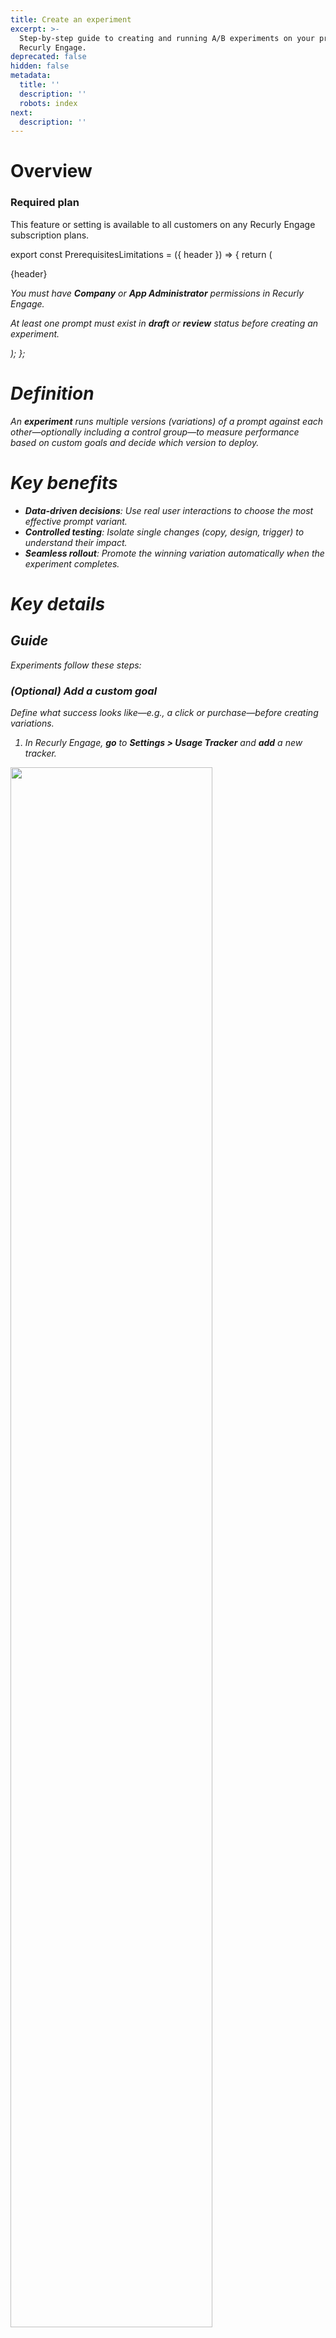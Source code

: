 ```yaml
---
title: Create an experiment
excerpt: >-
  Step-by-step guide to creating and running A/B experiments on your prompts in
  Recurly Engage.
deprecated: false
hidden: false
metadata:
  title: ''
  description: ''
  robots: index
next:
  description: ''
---
```

# Overview

### Required plan

This feature or setting is available to all customers on any Recurly Engage subscription plans.

export const PrerequisitesLimitations = ({ header }) => {
  return (
    <div className="flex justify-start">
      <div className="rounded-md p-6 m-4 max-w-lg shadow-md border border-gray-300 dark:bg-gray-800 dark:border-gray-600">
        <p className="text-lg font-bold">{header}</p>
        <p>
          <i className="fa-solid fa-check mr-2" />
          You must have <strong>Company</strong> or <strong>App Administrator</strong> permissions in Recurly Engage.
        </p>
        <p>
          <i className="fa-solid fa-exclamation-triangle mr-4" />
          At least one prompt must exist in <strong>draft</strong> or <strong>review</strong> status before creating an experiment.
        </p>
      </div>
    </div>
  );
};

<PrerequisitesLimitations header="Prerequisites & limitations" />

# Definition

An **experiment** runs multiple versions (variations) of a prompt against each other—optionally including a control group—to measure performance based on custom goals and decide which version to deploy.

# Key benefits

* **Data-driven decisions**: Use real user interactions to choose the most effective prompt variant.
* **Controlled testing**: Isolate single changes (copy, design, trigger) to understand their impact.
* **Seamless rollout**: Promote the winning variation automatically when the experiment completes.

# Key details

## Guide

Experiments follow these steps:

### (Optional) Add a custom goal

Define what success looks like—e.g., a click or purchase—before creating variations.

1. In Recurly Engage, **go** to **Settings > Usage Tracker** and **add** a new tracker.

<Image align="center" className="border" border={true} width="80% " src="https://files.readme.io/92f9bc4-image.png" />

<br />

<Image align="center" className="border" border={true} width="80% " src="https://files.readme.io/0aa0cf3-image.png" />

2. Return to your prompt and attach the custom goal under **Goals**.

<Image align="center" className="border" border={true} width="80% " src="https://files.readme.io/b7ac98d-image.png" />

<br />

<Image align="center" className="border" border={true} width="80% " src="https://files.readme.io/ae3bdf1-image.png" />

<br />

### Create the experiment

1. Open your prompt and click **+ New experiment**.

<Image align="center" className="border" border={true} width="80% " src="https://files.readme.io/26772c2-image.png" />

2. Give your experiment a clear name—see the [overview on experiments](experiments-1) for best practices.

<Image align="center" className="border" border={true} width="80% " src="https://files.readme.io/d785a04-Screenshot_2024-04-24_at_19.03.27.png" />

### Configure variations

**Default setup**: By default, your experiment contains the **Original** prompt. If you added a custom goal, you may also include a **Control** group to measure the impact of showing vs. hiding the prompt.

<Image align="center" className="border" border={true} width="80% " src="https://files.readme.io/743630a-image.png" />

**Add a variation**: Click **Add variation**, name it to reflect the change (e.g., “New headline”), and modify one or more aspects—text, design, triggers, or actions.

<Image align="center" className="border" border={true} width="80% " src="https://files.readme.io/bc5027f-Screenshot_2024-04-24_at_19.17.57.png" />

**Use** the editor to scroll down and adjust settings as needed:

<Image align="center" className="border" border={true} width="80% " src="https://files.readme.io/c7be6b1-image.png" />

### Allocate traffic

Set the percentage of users who see each variation—ensure that total equals 100%.

<Image align="center" className="border" border={true} width="80% " src="https://files.readme.io/f175e0f-image.png" />

### Launch and monitor

1. Click **Start experiment** and confirm.

<Image align="center" className="border" border={true} width="80% " src="https://files.readme.io/db1802e-image.png" />

2. Monitor performance in real time—click-through and conversion rates update within minutes, depending on traffic.

3. When ready, click **Use This** on the winning variation to replace the control and end the experiment.

<Image align="center" className="border" border={true} width="80% " src="https://files.readme.io/5f30ea5-image.png" />

That’s it—your experiment is live, and you can review results to make data-driven optimizations to your prompts.